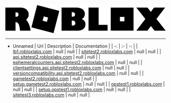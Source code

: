 ![](https://github.com/NoTwistedHere/Storage/blob/main/Images/Roblox_Logo.png)

<hr/>

* Unnamed
    | Url | Description | Documentation |
    | -: | :- | -: |
    | [lb1.robloxlabs.com](https://lb1.robloxlabs.com) | null | null |
    | [sitetest2.robloxlabs.com](https://sitetest2.robloxlabs.com) | null | null |
    | [api.sitetest2.robloxlabs.com](https://api.sitetest2.robloxlabs.com) | null | null |
    | [ephemeralcounters.api.sitetest2.robloxlabs.com](https://ephemeralcounters.api.sitetest2.robloxlabs.com) | null | null |
    | [clientsettings.api.sitetest2.robloxlabs.com](https://clientsettings.api.sitetest2.robloxlabs.com) | null | null |
    | [versioncompatibility.api.sitetest2.robloxlabs.com](https://versioncompatibility.api.sitetest2.robloxlabs.com) | null | null |
    | [gametest2.robloxlabs.com](https://gametest2.robloxlabs.com) | null | null |
    | [setup.gametest2.robloxlabs.com](https://setup.gametest2.robloxlabs.com) | null | null |
    | [opstest1.robloxlabs.com](https://opstest1.robloxlabs.com) | null | null |
    | [setup.opstest1.robloxlabs.com](https://setup.opstest1.robloxlabs.com) | null | null |
    | [sitetest3.robloxlabs.com](https://sitetest3.robloxlabs.com) | null | null |
